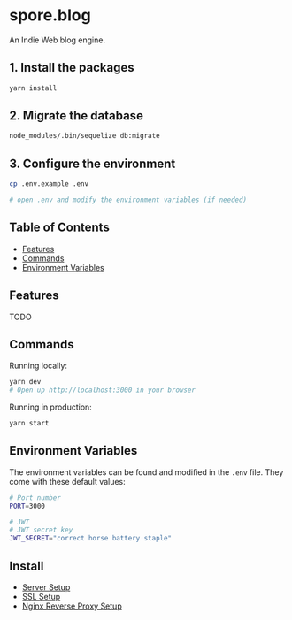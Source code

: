 # spore.blog

An Indie Web blog engine.

## 1. Install the packages

```bash
yarn install
```

## 2. Migrate the database

```bash
node_modules/.bin/sequelize db:migrate
```

## 3. Configure the environment

```bash
cp .env.example .env

# open .env and modify the environment variables (if needed)
```

## Table of Contents

- [Features](#features)
- [Commands](#commands)
- [Environment Variables](#environment-variables)

## Features

TODO

## Commands

Running locally:

```bash
yarn dev
# Open up http://localhost:3000 in your browser
```

Running in production:

```bash
yarn start
```

## Environment Variables

The environment variables can be found and modified in the `.env` file. They come with these default values:

```bash
# Port number
PORT=3000

# JWT
# JWT secret key
JWT_SECRET="correct horse battery staple"
```

## Install 

- [Server Setup](https://www.learnwithjason.dev/blog/deploy-nodejs-ssl-digitalocean)
- [SSL Setup](https://www.digitalocean.com/community/tutorials/how-to-secure-nginx-with-let-s-encrypt-on-ubuntu-20-04)
- [Nginx Reverse Proxy Setup](https://engineerworkshop.com/blog/setup-an-nginx-reverse-proxy-on-a-raspberry-pi-or-any-other-debian-os/)